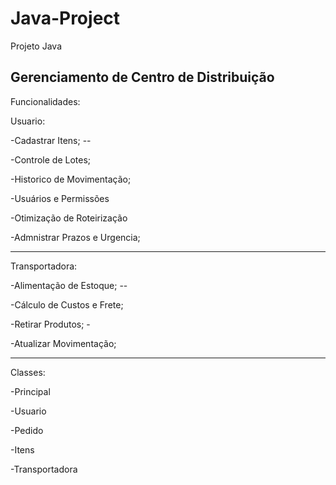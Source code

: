 # Java-Project

Projeto Java

Gerenciamento de Centro de Distribuição
-----------------------------------------------------------------------------------

Funcionalidades:

Usuario:

-Cadastrar Itens; --

-Controle de Lotes;

-Historico de Movimentação; 

-Usuários e Permissões

-Otimização de Roteirização

-Admnistrar Prazos e Urgencia;

-----------------------------------------------------------------------------------

Transportadora:

-Alimentação de Estoque; --

-Cálculo de Custos e Frete;

-Retirar Produtos; -

-Atualizar Movimentação;

-----------------------------------------------------------------------------------

Classes:

-Principal

-Usuario

-Pedido

-Itens

-Transportadora


